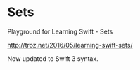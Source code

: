 # Sets

Playground for Learning Swift - Sets

http://troz.net/2016/05/learning-swift-sets/

Now updated to Swift 3 syntax.